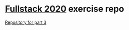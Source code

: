 # [Fullstack 2020](https://fullstackopen.com/) exercise repo

[Repository for part 3](https://github.com/mtyrvainen/fullstack2020-osa3)
